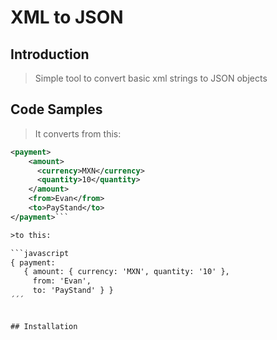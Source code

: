 # XML to JSON

## Introduction

> Simple tool to convert basic xml strings to JSON objects

## Code Samples

> It converts from this:
```xml
<payment>
    <amount>
      <currency>MXN</currency>
      <quantity>10</quantity>
    </amount>
    <from>Evan</from>
    <to>PayStand</to>
</payment>```

>to this:

```javascript
{ payment:
   { amount: { currency: 'MXN', quantity: '10' },
     from: 'Evan',
     to: 'PayStand' } }
´´´


## Installation
